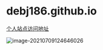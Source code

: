 # debj186.github.io
[个人站点访问地址](https://debj186.github.io/)

![image-20210709124646026](https://gitee.com/ice_debj/files/raw/master/typora/img/2021/07/20210709124647.png)
